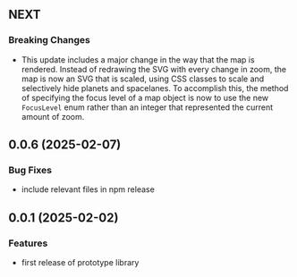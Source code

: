 ## NEXT

### Breaking Changes

- This update includes a major change in the way that the map is rendered. Instead of redrawing the SVG with every change in zoom, the map is now an SVG that is scaled, using CSS classes to scale and selectively hide planets and spacelanes. To accomplish this, the method of specifying the focus level of a map object is now to use the new `FocusLevel` enum rather than an integer that represented the current amount of zoom.

## 0.0.6 (2025-02-07)

### Bug Fixes

- include relevant files in npm release

## 0.0.1 (2025-02-02)

### Features

- first release of prototype library
